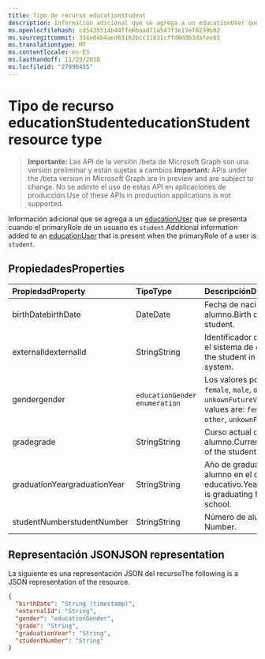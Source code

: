 ```yaml
---
title: Tipo de recurso educationStudent
description: Información adicional que se agrega a un educationUser que se presenta cuando el primaryRole de un usuario es `student`.
ms.openlocfilehash: cd5435514b44ffe6baa071a547f3e17ef0239b02
ms.sourcegitcommit: 334e84b4aed63162bcc31831cffd6d363dafee02
ms.translationtype: MT
ms.contentlocale: es-ES
ms.lasthandoff: 11/29/2018
ms.locfileid: "27090455"
---
```

# <a name="educationstudent-resource-type"></a><span data-ttu-id="2bf50-103">Tipo de recurso educationStudent</span><span class="sxs-lookup"><span data-stu-id="2bf50-103">educationStudent resource type</span></span>

> <span data-ttu-id="2bf50-104">**Importante:** Las API de la versión /beta de Microsoft Graph son una versión preliminar y están sujetas a cambios.</span><span class="sxs-lookup"><span data-stu-id="2bf50-104">**Important:** APIs under the /beta version in Microsoft Graph are in preview and are subject to change.</span></span> <span data-ttu-id="2bf50-105">No se admite el uso de estas API en aplicaciones de producción.</span><span class="sxs-lookup"><span data-stu-id="2bf50-105">Use of these APIs in production applications is not supported.</span></span>

<span data-ttu-id="2bf50-106">Información adicional que se agrega a un [educationUser](educationuser.md) que se presenta cuando el primaryRole de un usuario es `student`.</span><span class="sxs-lookup"><span data-stu-id="2bf50-106">Additional information added to an [educationUser](educationuser.md) that is present when the primaryRole of a user is `student`.</span></span>

## <a name="properties"></a><span data-ttu-id="2bf50-107">Propiedades</span><span class="sxs-lookup"><span data-stu-id="2bf50-107">Properties</span></span>
| <span data-ttu-id="2bf50-108">Propiedad</span><span class="sxs-lookup"><span data-stu-id="2bf50-108">Property</span></span>     | <span data-ttu-id="2bf50-109">Tipo</span><span class="sxs-lookup"><span data-stu-id="2bf50-109">Type</span></span>   |<span data-ttu-id="2bf50-110">Descripción</span><span class="sxs-lookup"><span data-stu-id="2bf50-110">Description</span></span>|
|:---------------|:--------|:----------|
|<span data-ttu-id="2bf50-111">birthDate</span><span class="sxs-lookup"><span data-stu-id="2bf50-111">birthDate</span></span>|<span data-ttu-id="2bf50-112">Date</span><span class="sxs-lookup"><span data-stu-id="2bf50-112">Date</span></span>| <span data-ttu-id="2bf50-113">Fecha de nacimiento del alumno.</span><span class="sxs-lookup"><span data-stu-id="2bf50-113">Birth date of the student.</span></span>|
|<span data-ttu-id="2bf50-114">externalId</span><span class="sxs-lookup"><span data-stu-id="2bf50-114">externalId</span></span>|<span data-ttu-id="2bf50-115">String</span><span class="sxs-lookup"><span data-stu-id="2bf50-115">String</span></span>| <span data-ttu-id="2bf50-116">Identificador del alumno en el sistema de origen.</span><span class="sxs-lookup"><span data-stu-id="2bf50-116">ID of the student in the source system.</span></span>|
|<span data-ttu-id="2bf50-117">gender</span><span class="sxs-lookup"><span data-stu-id="2bf50-117">gender</span></span>|`educationGender enumeration`| <span data-ttu-id="2bf50-118">Los valores posibles son: `female`, `male`, `other` y `unkownFutureValue`.</span><span class="sxs-lookup"><span data-stu-id="2bf50-118">Possible values are: `female`, `male`, `other`, `unkownFutureValue`.</span></span>|
|<span data-ttu-id="2bf50-119">grade</span><span class="sxs-lookup"><span data-stu-id="2bf50-119">grade</span></span>|<span data-ttu-id="2bf50-120">String</span><span class="sxs-lookup"><span data-stu-id="2bf50-120">String</span></span>|<span data-ttu-id="2bf50-121">Curso actual del alumno.</span><span class="sxs-lookup"><span data-stu-id="2bf50-121">Current grade level of the student.</span></span>|
|<span data-ttu-id="2bf50-122">graduationYear</span><span class="sxs-lookup"><span data-stu-id="2bf50-122">graduationYear</span></span>|<span data-ttu-id="2bf50-123">String</span><span class="sxs-lookup"><span data-stu-id="2bf50-123">String</span></span>| <span data-ttu-id="2bf50-124">Año de graduación del alumno en el centro educativo.</span><span class="sxs-lookup"><span data-stu-id="2bf50-124">Year the student is graduating from the school.</span></span>|
|<span data-ttu-id="2bf50-125">studentNumber</span><span class="sxs-lookup"><span data-stu-id="2bf50-125">studentNumber</span></span>|<span data-ttu-id="2bf50-126">String</span><span class="sxs-lookup"><span data-stu-id="2bf50-126">String</span></span>| <span data-ttu-id="2bf50-127">Número de alumno.</span><span class="sxs-lookup"><span data-stu-id="2bf50-127">Student Number.</span></span>|

## <a name="json-representation"></a><span data-ttu-id="2bf50-128">Representación JSON</span><span class="sxs-lookup"><span data-stu-id="2bf50-128">JSON representation</span></span>

<span data-ttu-id="2bf50-129">La siguiente es una representación JSON del recurso</span><span class="sxs-lookup"><span data-stu-id="2bf50-129">The following is a JSON representation of the resource.</span></span>

<!-- {
  "blockType": "resource",
  "optionalProperties": [

  ],
  "@odata.type": "microsoft.graph.educationStudent"
}-->

```json
{
  "birthDate": "String (timestamp)",
  "externalId": "String",
  "gender": "educationGender",
  "grade": "String",
  "graduationYear": "String",
  "studentNumber": "String"
}
```

<!-- uuid: 8fcb5dbc-d5aa-4681-8e31-b001d5168d79
2015-10-25 14:57:30 UTC -->
<!-- {
  "type": "#page.annotation",
  "description": "educationStudent resource",
  "keywords": "",
  "section": "documentation",
  "tocPath": ""
}-->
